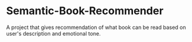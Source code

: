 # Semantic-Book-Recommender
A project that gives recommendation of what book can be read based on user's description and emotional tone.
